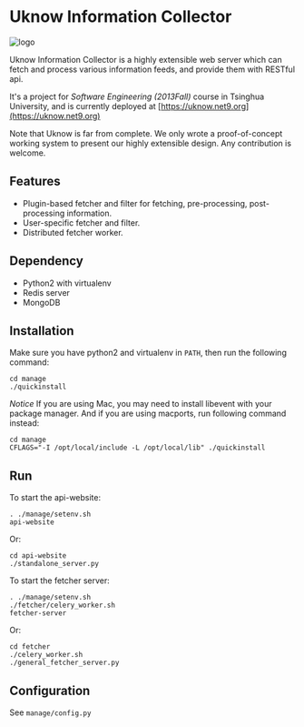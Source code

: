 # Uknow Information Collector

  ![logo](https://git.net9.org/blxlrsmb/unknown/raw/master/docs/logo/logo.png)

  Uknow Information Collector is a highly extensible web server which can fetch and process various information feeds, and provide them with RESTful api.

  It's a project for *Software Engineering (2013Fall)* course in Tsinghua University, and is currently deployed at [https://uknow.net9.org](https://uknow.net9.org)

  Note that Uknow is far from complete. We only wrote a proof-of-concept working system to present our highly extensible design.
  Any contribution is welcome.


## Features

  + Plugin-based fetcher and filter for fetching, pre-processing, post-processing information.
  + User-specific fetcher and filter.
  + Distributed fetcher worker.

## Dependency

  + Python2 with virtualenv
  + Redis server
  + MongoDB

## Installation

Make sure you have python2 and virtualenv in ``PATH``, then run the following command:

	cd manage
	./quickinstall

*Notice* If you are using Mac, you may need to install libevent with your package manager.
And if you are using macports, run following command instead:

	cd manage
	CFLAGS="-I /opt/local/include -L /opt/local/lib" ./quickinstall

## Run
To start the api-website:

	. ./manage/setenv.sh
	api-website

Or:

	cd api-website
	./standalone_server.py


To start the fetcher server:

	. ./manage/setenv.sh
	./fetcher/celery_worker.sh
	fetcher-server

Or:

	cd fetcher
	./celery_worker.sh
	./general_fetcher_server.py


## Configuration
See ``manage/config.py``
